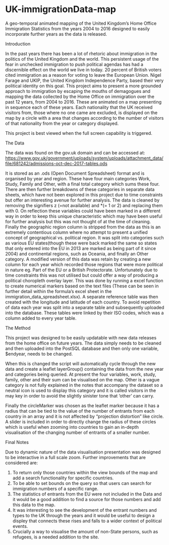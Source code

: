 # UK-immigrationData-map
A geo-temporal animated mapping of the United Kingdom’s Home Office Immigration Statistics from the years 2004 to 2016 designed to easily incorporate further years as the data is released. 

Introduction

In the past years there has been a lot of rhetoric about immigration in the politics of the United Kingdom and the world. This persistent usage of the fear in unchecked immigration to push political agendas has had a discernible effect on the world we live in today.  20 percent of British voters cited immigration as a reason for voting to leave the European Union. Nigel Farage and UKIP, the United Kingdom Independence Party, based their very political identity on this goal. This project aims to present a more grounded approach to immigration by escaping the mouths of demagogues and mapping the data collected by the Home Office on immigration over the past 12 years, from 2004 to 2016. These are animated on a map presenting in sequence each of these years. Each nationality that the UK received visitors from, those where no one came are excluded, is displayed on the map by a circle with a area that changes according to the number of visitors of that nationality from the year or category displayed.

This project is best viewed when the full screen capability is triggered.

The Data

The data was found on the gov.uk domain and can be accessed at:
https://www.gov.uk/government/uploads/system/uploads/attachment_data/file/681242/admissions-oct-dec-2017-tables.ods

It is stored as an .ods (Open Document Spreadsheet) format and is organised by year and region. These have four main categories Work, Study, Family and Other, with a final total category which sums these four. There are then further breakdowns of these categories in separate data sheets, which have not been explored in this project due to time constraints but offer an interesting avenue for further analysis. The data is cleaned by removing the signifiers z (=not available) and *(= 1 or 2) and replacing them with 0. On reflection these variables could have been marked in a different way in order to keep this unique characteristic which may have been useful for further analysis but this was not thought of at the time of cleaning. Finally the geographic region column is stripped from the data as this is an extremely contentious column where no attempt to present a unified concept of geographical vs. political region. It was split into categories such as various EU states(though these were back marked the same so states that only entered into the EU in 2013 are marked as being part of it since 2004) and continental regions, such as Oceania, and finally an Other category. A modified version of this data was retain by creating a new column for each year which recorded those regions that were more political in nature eg. Part of the EU or a British Protectorate. Unfortunately due to time constraints this was not utilised but could offer a way of producing a political choropleth overlay layer. This was done by running a excel function to create numerical markers based on the text files (These can be seen in further detail within the formula’s excel sheet in the immigration_data_spreadsheet.xlsx).
A separate reference table was then created with the longitude and latitude of each country. To avoid repetition of data each year was split into a separate table and subsequently uploaded into the database. These tables were linked by their ISO codes, which was a column added to every year table.

The Method

This project was designed to be easily updatable with new data releases from the home office on future years. The data simply needs to be cleaned and then uploaded into the PostSQL database and then only one variable, $endyear, needs to be changed.

When this is changed the script will automatically cycle through the new data and create a leaflet layerGroup() containing the data from the new year and categories being queried. At present the four variables, work, study, family, other and their sum can be visualised on the map. Other is a vague category is not fully explained in the notes that accompany the dataset so a neutral icon is used to display this category and it is called visitors in the may key in order to avoid the slightly sinister tone that ‘other’ can carry.

Finally the circleMarker was chosen as the leaflet marker because it has a radius that can be tied to the value of the number of entrants from each country in an array and it is not affected by “projection distortion” like circle. A slider is included in order to directly change the radius of these circles which is useful when zooming into countries to gain an in-depth visualisation of the changing number of entrants of a smaller number.

Final Notes

Due to dynamic nature of the data visualisation presentation was designed to be interactive in a full scale zoom. Further improvements that are considered are:
  1) To return only those countries within the view bounds of the map and add a search functionality for specific countries. 
  2) To be able to set bounds on the query so that users can search for immigration numbers of a specific range.
  3) The statistics of entrants from the EU were not included in the Data and it would be a good addition to find a source for those          numbers and add this data to the map. 
  4) It was interesting to see the development of the entrant numbers and types to the UK through the years and it would be useful to        design a displey that connects these rises and falls to a wider context of political events. 
  5) Crucially a way to visualise the amount of non-State persons, such as refugees, is a needed addition to the site.
